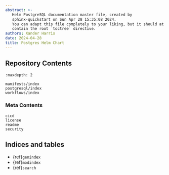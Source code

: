 ```yaml
---
abstract: >-
   Helm PostgreSQL documentation master file, created by
   sphinx-quickstart on Sun Apr 28 15:35:08 2024.
   You can adapt this file completely to your liking, but it should at least
   contain the root `toctree` directive.
authors: Xander Harris
date: 2024-04-28
title: Postgres Helm Chart
---
```


## Repository Contents

```{toctree}
:maxdepth: 2

manifests/index
postgresql/index
workflows/index
```

### Meta Contents

```{toctree}
cicd
license
readme
security
```

## Indices and tables

* {ref}`genindex`
* {ref}`modindex`
* {ref}`search`
